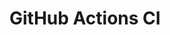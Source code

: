 # GitHub Actions CI























































































































































































































